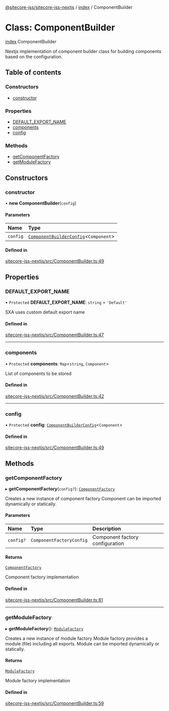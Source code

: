 [@sitecore-jss/sitecore-jss-nextjs](../README.md) / [index](../modules/index.md) / ComponentBuilder

# Class: ComponentBuilder

[index](../modules/index.md).ComponentBuilder

Nextjs implementation of component builder class for building components based on the configuration.

## Table of contents

### Constructors

- [constructor](index.ComponentBuilder.md#constructor)

### Properties

- [DEFAULT\_EXPORT\_NAME](index.ComponentBuilder.md#default_export_name)
- [components](index.ComponentBuilder.md#components)
- [config](index.ComponentBuilder.md#config)

### Methods

- [getComponentFactory](index.ComponentBuilder.md#getcomponentfactory)
- [getModuleFactory](index.ComponentBuilder.md#getmodulefactory)

## Constructors

### constructor

• **new ComponentBuilder**(`config`)

#### Parameters

| Name | Type |
| :------ | :------ |
| `config` | [`ComponentBuilderConfig`](../modules/index.md#componentbuilderconfig)<`Component`\> |

#### Defined in

[sitecore-jss-nextjs/src/ComponentBuilder.ts:49](https://github.com/Sitecore/jss/blob/7390d607c/packages/sitecore-jss-nextjs/src/ComponentBuilder.ts#L49)

## Properties

### DEFAULT\_EXPORT\_NAME

• `Protected` **DEFAULT\_EXPORT\_NAME**: `string` = `'Default'`

SXA uses custom default export name

#### Defined in

[sitecore-jss-nextjs/src/ComponentBuilder.ts:47](https://github.com/Sitecore/jss/blob/7390d607c/packages/sitecore-jss-nextjs/src/ComponentBuilder.ts#L47)

___

### components

• `Protected` **components**: `Map`<`string`, `Component`\>

List of components to be stored

#### Defined in

[sitecore-jss-nextjs/src/ComponentBuilder.ts:42](https://github.com/Sitecore/jss/blob/7390d607c/packages/sitecore-jss-nextjs/src/ComponentBuilder.ts#L42)

___

### config

• `Protected` **config**: [`ComponentBuilderConfig`](../modules/index.md#componentbuilderconfig)<`Component`\>

#### Defined in

[sitecore-jss-nextjs/src/ComponentBuilder.ts:49](https://github.com/Sitecore/jss/blob/7390d607c/packages/sitecore-jss-nextjs/src/ComponentBuilder.ts#L49)

## Methods

### getComponentFactory

▸ **getComponentFactory**(`config?`): [`ComponentFactory`](../modules/index.md#componentfactory)

Creates a new instance of component factory
Component can be imported dynamically or statically.

#### Parameters

| Name | Type | Description |
| :------ | :------ | :------ |
| `config?` | `ComponentFactoryConfig` | Component factory configuration |

#### Returns

[`ComponentFactory`](../modules/index.md#componentfactory)

Component factory implementation

#### Defined in

[sitecore-jss-nextjs/src/ComponentBuilder.ts:81](https://github.com/Sitecore/jss/blob/7390d607c/packages/sitecore-jss-nextjs/src/ComponentBuilder.ts#L81)

___

### getModuleFactory

▸ **getModuleFactory**(): [`ModuleFactory`](../modules/index.md#modulefactory)

Creates a new instance of module factory
Module factory provides a module (file) including all exports.
Module can be imported dynamically or statically.

#### Returns

[`ModuleFactory`](../modules/index.md#modulefactory)

Module factory implementation

#### Defined in

[sitecore-jss-nextjs/src/ComponentBuilder.ts:59](https://github.com/Sitecore/jss/blob/7390d607c/packages/sitecore-jss-nextjs/src/ComponentBuilder.ts#L59)
